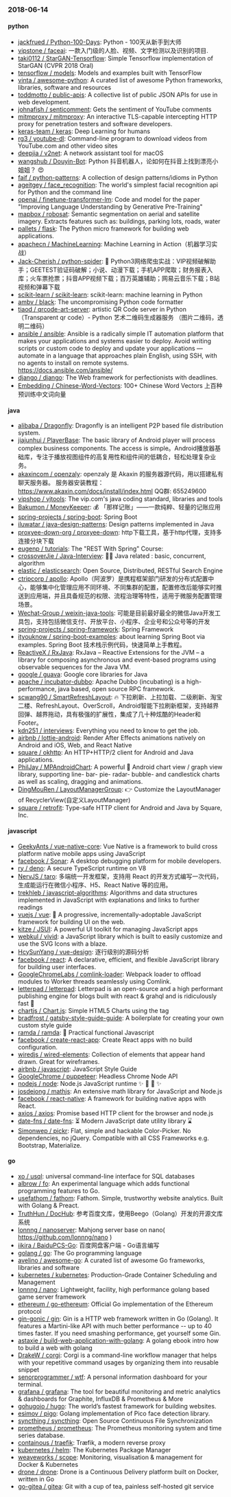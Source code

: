 ### 2018-06-14

#### python
* [jackfrued / Python-100-Days](https://github.com/jackfrued/Python-100-Days): Python - 100天从新手到大师
* [vipstone / faceai](https://github.com/vipstone/faceai): 一款入门级的人脸、视频、文字检测以及识别的项目.
* [taki0112 / StarGAN-Tensorflow](https://github.com/taki0112/StarGAN-Tensorflow): Simple Tensorflow implementation of StarGAN (CVPR 2018 Oral)
* [tensorflow / models](https://github.com/tensorflow/models): Models and examples built with TensorFlow
* [vinta / awesome-python](https://github.com/vinta/awesome-python): A curated list of awesome Python frameworks, libraries, software and resources
* [toddmotto / public-apis](https://github.com/toddmotto/public-apis): A collective list of public JSON APIs for use in web development.
* [johnafish / senticomment](https://github.com/johnafish/senticomment): Gets the sentiment of YouTube comments
* [mitmproxy / mitmproxy](https://github.com/mitmproxy/mitmproxy): An interactive TLS-capable intercepting HTTP proxy for penetration testers and software developers.
* [keras-team / keras](https://github.com/keras-team/keras): Deep Learning for humans
* [rg3 / youtube-dl](https://github.com/rg3/youtube-dl): Command-line program to download videos from YouTube.com and other video sites
* [deepjia / v2net](https://github.com/deepjia/v2net): A network assistant tool for macOS
* [wangshub / Douyin-Bot](https://github.com/wangshub/Douyin-Bot): Python 抖音机器人，论如何在抖音上找到漂亮小姐姐？ 😍
* [faif / python-patterns](https://github.com/faif/python-patterns): A collection of design patterns/idioms in Python
* [ageitgey / face_recognition](https://github.com/ageitgey/face_recognition): The world's simplest facial recognition api for Python and the command line
* [openai / finetune-transformer-lm](https://github.com/openai/finetune-transformer-lm): Code and model for the paper "Improving Language Understanding by Generative Pre-Training"
* [mapbox / robosat](https://github.com/mapbox/robosat): Semantic segmentation on aerial and satellite imagery. Extracts features such as: buildings, parking lots, roads, water
* [pallets / flask](https://github.com/pallets/flask): The Python micro framework for building web applications.
* [apachecn / MachineLearning](https://github.com/apachecn/MachineLearning): Machine Learning in Action（机器学习实战）
* [Jack-Cherish / python-spider](https://github.com/Jack-Cherish/python-spider): 🌈 Python3网络爬虫实战：VIP视频破解助手；GEETEST验证码破解；小说、动漫下载；手机APP爬取；财务报表入库；火车票抢票；抖音APP视频下载；百万英雄辅助；网易云音乐下载；B站视频和弹幕下载
* [scikit-learn / scikit-learn](https://github.com/scikit-learn/scikit-learn): scikit-learn: machine learning in Python
* [ambv / black](https://github.com/ambv/black): The uncompromising Python code formatter
* [tiaod / qrcode-art-server](https://github.com/tiaod/qrcode-art-server): artistic QR Code server in Python（Transparent qr code）- Python 艺术二维码生成器服务 （图片二维码，透明二维码）
* [ansible / ansible](https://github.com/ansible/ansible): Ansible is a radically simple IT automation platform that makes your applications and systems easier to deploy. Avoid writing scripts or custom code to deploy and update your applications — automate in a language that approaches plain English, using SSH, with no agents to install on remote systems. https://docs.ansible.com/ansible/
* [django / django](https://github.com/django/django): The Web framework for perfectionists with deadlines.
* [Embedding / Chinese-Word-Vectors](https://github.com/Embedding/Chinese-Word-Vectors): 100+ Chinese Word Vectors 上百种预训练中文词向量

#### java
* [alibaba / Dragonfly](https://github.com/alibaba/Dragonfly): Dragonfly is an intelligent P2P based file distribution system.
* [jiajunhui / PlayerBase](https://github.com/jiajunhui/PlayerBase): The basic library of Android player will process complex business components. The access is simple。Android播放器基础库，专注于播放视图组件的高复用性和组件间的低耦合，轻松处理复杂业务。
* [akaxincom / openzaly](https://github.com/akaxincom/openzaly): openzaly 是 Akaxin 的服务器源代码，用以搭建私有聊天服务器。 服务器安装教程： https://www.akaxin.com/docs/install/index.html QQ群: 655249600
* [vipshop / vjtools](https://github.com/vipshop/vjtools): The vip.com's java coding standard, libraries and tools
* [Bakumon / MoneyKeeper](https://github.com/Bakumon/MoneyKeeper): 💰 「那样记账」——一款纯粹、轻量的记账应用
* [spring-projects / spring-boot](https://github.com/spring-projects/spring-boot): Spring Boot
* [iluwatar / java-design-patterns](https://github.com/iluwatar/java-design-patterns): Design patterns implemented in Java
* [proxyee-down-org / proxyee-down](https://github.com/proxyee-down-org/proxyee-down): http下载工具，基于http代理，支持多连接分块下载
* [eugenp / tutorials](https://github.com/eugenp/tutorials): The "REST With Spring" Course:
* [crossoverJie / Java-Interview](https://github.com/crossoverJie/Java-Interview): 👨‍🎓 Java related : basic, concurrent, algorithm
* [elastic / elasticsearch](https://github.com/elastic/elasticsearch): Open Source, Distributed, RESTful Search Engine
* [ctripcorp / apollo](https://github.com/ctripcorp/apollo): Apollo（阿波罗）是携程框架部门研发的分布式配置中心，能够集中化管理应用不同环境、不同集群的配置，配置修改后能够实时推送到应用端，并且具备规范的权限、流程治理等特性，适用于微服务配置管理场景。
* [Wechat-Group / weixin-java-tools](https://github.com/Wechat-Group/weixin-java-tools): 可能是目前最好最全的微信Java开发工具包，支持包括微信支付、开放平台、小程序、企业号和公众号等的开发
* [spring-projects / spring-framework](https://github.com/spring-projects/spring-framework): Spring Framework
* [ityouknow / spring-boot-examples](https://github.com/ityouknow/spring-boot-examples): about learning Spring Boot via examples. Spring Boot 技术栈示例代码，快速简单上手教程。
* [ReactiveX / RxJava](https://github.com/ReactiveX/RxJava): RxJava – Reactive Extensions for the JVM – a library for composing asynchronous and event-based programs using observable sequences for the Java VM.
* [google / guava](https://github.com/google/guava): Google core libraries for Java
* [apache / incubator-dubbo](https://github.com/apache/incubator-dubbo): Apache Dubbo (incubating) is a high-performance, java based, open source RPC framework.
* [scwang90 / SmartRefreshLayout](https://github.com/scwang90/SmartRefreshLayout): 🔥 下拉刷新、上拉加载、二级刷新、淘宝二楼、RefreshLayout、OverScroll，Android智能下拉刷新框架，支持越界回弹、越界拖动，具有极强的扩展性，集成了几十种炫酷的Header和 Footer。
* [kdn251 / interviews](https://github.com/kdn251/interviews): Everything you need to know to get the job.
* [airbnb / lottie-android](https://github.com/airbnb/lottie-android): Render After Effects animations natively on Android and iOS, Web, and React Native
* [square / okhttp](https://github.com/square/okhttp): An HTTP+HTTP/2 client for Android and Java applications.
* [PhilJay / MPAndroidChart](https://github.com/PhilJay/MPAndroidChart): A powerful 🚀 Android chart view / graph view library, supporting line- bar- pie- radar- bubble- and candlestick charts as well as scaling, dragging and animations.
* [DingMouRen / LayoutManagerGroup](https://github.com/DingMouRen/LayoutManagerGroup): 👉 Customize the LayoutManager of RecyclerView(自定义LayoutManager)
* [square / retrofit](https://github.com/square/retrofit): Type-safe HTTP client for Android and Java by Square, Inc.

#### javascript
* [GeekyAnts / vue-native-core](https://github.com/GeekyAnts/vue-native-core): Vue Native is a framework to build cross platform native mobile apps using JavaScript
* [facebook / Sonar](https://github.com/facebook/Sonar): A desktop debugging platform for mobile developers.
* [ry / deno](https://github.com/ry/deno): A secure TypeScript runtime on V8
* [NervJS / taro](https://github.com/NervJS/taro): 多端统一开发框架，支持用 React 的开发方式编写一次代码，生成能运行在微信小程序、H5、React Native 等的应用。
* [trekhleb / javascript-algorithms](https://github.com/trekhleb/javascript-algorithms): Algorithms and data structures implemented in JavaScript with explanations and links to further readings
* [vuejs / vue](https://github.com/vuejs/vue): 🖖 A progressive, incrementally-adoptable JavaScript framework for building UI on the web.
* [kitze / JSUI](https://github.com/kitze/JSUI): A powerful UI toolkit for managing JavaScript apps
* [webkul / vivid](https://github.com/webkul/vivid): a JavaScript library which is built to easily customize and use the SVG Icons with a blaze.
* [HcySunYang / vue-design](https://github.com/HcySunYang/vue-design): 逐行级别的源码分析
* [facebook / react](https://github.com/facebook/react): A declarative, efficient, and flexible JavaScript library for building user interfaces.
* [GoogleChromeLabs / comlink-loader](https://github.com/GoogleChromeLabs/comlink-loader): Webpack loader to offload modules to Worker threads seamlessly using Comlink.
* [letterpad / letterpad](https://github.com/letterpad/letterpad): Letterpad is an open-source and a high performant publishing engine for blogs built with react & grahql and is ridiculously fast 🚀
* [chartjs / Chart.js](https://github.com/chartjs/Chart.js): Simple HTML5 Charts using the <canvas> tag
* [bradfrost / gatsby-style-guide-guide](https://github.com/bradfrost/gatsby-style-guide-guide): A boilerplate for creating your own custom style guide
* [ramda / ramda](https://github.com/ramda/ramda): 🐏 Practical functional Javascript
* [facebook / create-react-app](https://github.com/facebook/create-react-app): Create React apps with no build configuration.
* [wiredjs / wired-elements](https://github.com/wiredjs/wired-elements): Collection of elements that appear hand drawn. Great for wireframes.
* [airbnb / javascript](https://github.com/airbnb/javascript): JavaScript Style Guide
* [GoogleChrome / puppeteer](https://github.com/GoogleChrome/puppeteer): Headless Chrome Node API
* [nodejs / node](https://github.com/nodejs/node): Node.js JavaScript runtime ✨ 🐢 🚀 ✨
* [josdejong / mathjs](https://github.com/josdejong/mathjs): An extensive math library for JavaScript and Node.js
* [facebook / react-native](https://github.com/facebook/react-native): A framework for building native apps with React.
* [axios / axios](https://github.com/axios/axios): Promise based HTTP client for the browser and node.js
* [date-fns / date-fns](https://github.com/date-fns/date-fns): ⏳ Modern JavaScript date utility library ⌛️
* [Simonwep / pickr](https://github.com/Simonwep/pickr): Flat, simple and hackable Color-Picker. No dependencies, no jQuery. Compatible with all CSS Frameworks e.g. Bootstrap, Materialize.

#### go
* [xo / usql](https://github.com/xo/usql): universal command-line interface for SQL databases
* [albrow / fo](https://github.com/albrow/fo): An experimental language which adds functional programming features to Go.
* [usefathom / fathom](https://github.com/usefathom/fathom): Fathom. Simple, trustworthy website analytics. Built with Golang & Preact.
* [TruthHun / DocHub](https://github.com/TruthHun/DocHub): 参考百度文库，使用Beego（Golang）开发的开源文库系统
* [lonnng / nanoserver](https://github.com/lonnng/nanoserver): Mahjong server base on nano( https://github.com/lonnng/nano )
* [iikira / BaiduPCS-Go](https://github.com/iikira/BaiduPCS-Go): 百度网盘客户端 - Go语言编写
* [golang / go](https://github.com/golang/go): The Go programming language
* [avelino / awesome-go](https://github.com/avelino/awesome-go): A curated list of awesome Go frameworks, libraries and software
* [kubernetes / kubernetes](https://github.com/kubernetes/kubernetes): Production-Grade Container Scheduling and Management
* [lonnng / nano](https://github.com/lonnng/nano): Lightweight, facility, high performance golang based game server framework
* [ethereum / go-ethereum](https://github.com/ethereum/go-ethereum): Official Go implementation of the Ethereum protocol
* [gin-gonic / gin](https://github.com/gin-gonic/gin): Gin is a HTTP web framework written in Go (Golang). It features a Martini-like API with much better performance -- up to 40 times faster. If you need smashing performance, get yourself some Gin.
* [astaxie / build-web-application-with-golang](https://github.com/astaxie/build-web-application-with-golang): A golang ebook intro how to build a web with golang
* [DrakeW / corgi](https://github.com/DrakeW/corgi): Corgi is a command-line workflow manager that helps with your repetitive command usages by organizing them into reusable snippet
* [senorprogrammer / wtf](https://github.com/senorprogrammer/wtf): A personal information dashboard for your terminal.
* [grafana / grafana](https://github.com/grafana/grafana): The tool for beautiful monitoring and metric analytics & dashboards for Graphite, InfluxDB & Prometheus & More
* [gohugoio / hugo](https://github.com/gohugoio/hugo): The world’s fastest framework for building websites.
* [esimov / pigo](https://github.com/esimov/pigo): Golang implementation of Pico face detection library.
* [syncthing / syncthing](https://github.com/syncthing/syncthing): Open Source Continuous File Synchronization
* [prometheus / prometheus](https://github.com/prometheus/prometheus): The Prometheus monitoring system and time series database.
* [containous / traefik](https://github.com/containous/traefik): Træfik, a modern reverse proxy
* [kubernetes / helm](https://github.com/kubernetes/helm): The Kubernetes Package Manager
* [weaveworks / scope](https://github.com/weaveworks/scope): Monitoring, visualisation & management for Docker & Kubernetes
* [drone / drone](https://github.com/drone/drone): Drone is a Continuous Delivery platform built on Docker, written in Go
* [go-gitea / gitea](https://github.com/go-gitea/gitea): Git with a cup of tea, painless self-hosted git service
